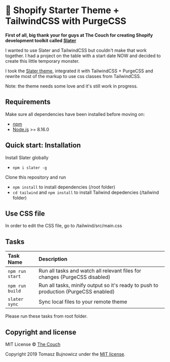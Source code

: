 # 🚀 Shopify Starter Theme + TailwindCSS with PurgeCSS

**First of all, big thank your for guys at The Couch for creating Shopify development toolkit called [Slater](https://github.com/the-couch/slater)**

I wanted to use Slater and TailwindCSS but couldn't make that work together. I had a project on the table with a start date NOW and decided to create this little temporary monster.

I took the [Slater theme](https://github.com/the-couch/slater), integrated it with TailwindCSS + PurgeCSS and rewrite most of the markup to use css classes from TailwindCSS.

Note: the theme needs some love and it's still work in progress.

## Requirements
Make sure all dependencies have been installed before moving on:

* [npm](https://www.npmjs.com/get-npm)
* [Node.js](https://nodejs.org/en/download/) >= 8.16.0

## Quick start: Installation
Install Slater globally
- `npm i slater -g`

Clone this repository and run
- `npm install` to install dependencies (/root folder)
- `cd tailwind` and `npm install` to install Tailwind depedencies (/tailwind folder)

## Use CSS file
In order to edit the CSS file, go to /tailwind/src/main.css

## Tasks
| Task Name | Description
| :------------- | :------------- |
| `npm run start` | Run all tasks and watch all relevant files for changes (PurgeCSS disabled)
| `npm run build` | Run all tasks, minify output so it's ready to push to production  (PurgeCSS enabled)
| `slater sync` | Sync local files to your remote theme

Please run these tasks from root folder.

## Copyright and license
MIT License © [The Couch](https://thecouch.nyc)

Copyright 2019 Tomasz Bujnowicz under the [MIT license](http://opensource.org/licenses/MIT).